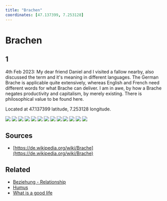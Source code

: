 ```yaml
---
title: "Brachen"
coordinates: [47.137399, 7.253128]
---
```

# Brachen
## 1
4th Feb 2023: My dear friend Daniel and I visited a fallow nearby, also discussed the term and it's meaning in different languages. The German Brache is applicable quite extensively, whereas English and French need different words for what Brache can deliver. I am in awe, by how a Brache negates productivity and capitalism, by merely existing. There is philosophical value to be found here.

Located at 47.137399 latitude, 7.253128 longitude.

![](assets/20230204_102035_0420.jpeg)
![](assets/20230204_102146_2060.jpeg)
![](assets/20230204_102256_9500.jpeg)
![](assets/20230204_102400_9190.jpeg)
![](assets/20230204_102428_8960.jpeg)
![](assets/20230204_102532_1930.jpeg)
![](assets/20230204_102623_7940.jpeg)
![](assets/20230204_102643_4860.jpeg)
![](assets/20230204_102859_2380.jpeg)
![](assets/20230204_102926_2000.jpeg)
![](assets/20230204_103021_6390.jpeg)
![](assets/20230204_103031_3870.jpeg)
![](assets/20230204_103040_0930.jpeg)

## Sources 
- [https://de.wikipedia.org/wiki/Brache](https://de.wikipedia.org/wiki/Brache)

## Related
- [Beziehung - Relationship](notes/Beziehung%20-%20Relationship.md)
- [Humus](notes/Humus.md)
- [What is a good life](notes/What%20is%20a%20good%20life.md)